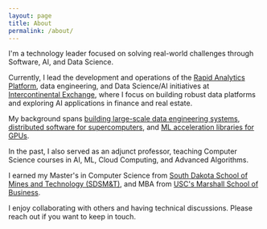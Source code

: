 ```yaml
---
layout: page
title: About
permalink: /about/
---
```


I'm a technology leader focused on solving real-world challenges through Software, AI, and Data Science. 

Currently, I lead the development and operations of the [Rapid Analytics Platform](https://rap.bkicloud.com), data engineering, and Data Science/AI initiatives at [Intercontinental Exchange](https://ice.com), where I focus on building robust data platforms and exploring AI applications in finance and real estate.

My background spans [building large-scale data engineering systems](https://www.sciencedirect.com/science/article/abs/pii/S0920379614001094), [distributed software for supercomputers](https://www.semanticscholar.org/paper/The-MPO-system-for-automatic-workflow-documentation-Abla-Coviello/033c80bafb2621b17348ceb7220a7c48d0d1c187), and [ML acceleration libraries for GPUs](https://www.amd.com/en/solutions/ai.html). 

In the past, I also served as an adjunct professor, teaching Computer Science courses in AI, ML, Cloud Computing, and Advanced Algorithms.

I earned my Master's in Computer Science from [South Dakota School of Mines and Technology (SDSM&T)](https://www.sdsmt.edu/index.html), and MBA from [USC's Marshall School of Business](https://www.marshall.usc.edu/).

I enjoy collaborating with others and having technical discussions. Please reach out if you want to keep in touch.

